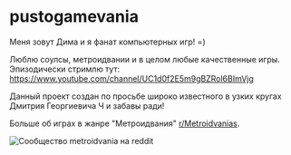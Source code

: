 # pustogamevania

Меня зовут Дима и я фанат компьютерных игр! =) 

Люблю соулсы, метроидвании и в целом любые качественные игры. Эпизодически стримлю тут: https://www.youtube.com/channel/UC1d0f2E5m9gBZRol6BImVjg

Данный проект создан по просьбе широко известного в узких кругах Дмитрия Георгиевича Ч и забавы ради!

Больше  об играх в жанре "Метроидвания" [r/Metroidvanias](https://www.reddit.com/r/Metroidvanias/).

![Сообщество metroidvania на reddit](/media/metro "r/metroidvanias")
